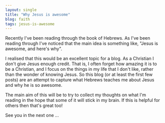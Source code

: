 ```yaml
---
layout: single
title: "Why Jesus is awesome"
blog: faith
tags: jesus-is-awesome
---
```


Recently I've been reading through the book of Hebrews. As I've been reading through I've noticed that the main idea is something like, "Jesus is awesome, and here's why".

I realised that this would be an excellent topic for a blog. As a Christian I don't give Jesus enough credit. That is, I often forget how amazing it is to be a Christian, and I focus on the things in my life that I don't like, rather than the wonder of knowing Jesus. So this blog (or at least the first few posts) are an attempt to capture what Hebrews teaches me about Jesus and why he is so awesome.

The main aim of this will be to try to collect my thoughts on what I'm reading in the hope that some of it will stick in my brain. If this is helpful for others then that's great too!

See you in the next one ...